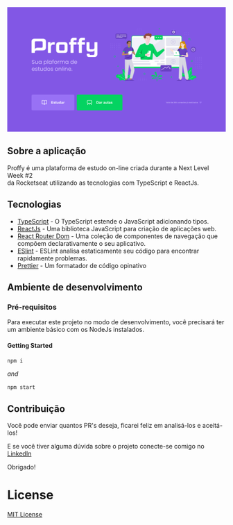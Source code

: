 <img src="thumbnail.png" />

## Sobre a aplicação

Proffy é uma plataforma de estudo on-line criada durante a Next Level Week #2 </br> da Rocketseat utilizando as tecnologias com TypeScript e ReactJs.

## Tecnologias

- [TypeScript](https://www.typescriptlang.org) - O TypeScript estende o JavaScript adicionando tipos.
- [ReactJs](https://reactjs.org) - Uma biblioteca JavaScript para criação de aplicações web.
- [React Router Dom](https://reactrouter.com/) - Uma coleção de componentes de navegação que compõem declarativamente o seu aplicativo.
- [ESlint](https://eslint.org) - ESLint analisa estaticamente seu código para encontrar rapidamente problemas.
- [Prettier](https://prettier.io/docs/en/cli.html) - Um formatador de código opinativo

## Ambiente de desenvolvimento

### Pré-requisitos

Para executar este projeto no modo de desenvolvimento, você precisará ter um ambiente básico com os NodeJs instalados.

#### Getting Started

```
npm i
```

_and_

```
npm start
```

## Contribuição

Você pode enviar quantos PR's deseja, ficarei feliz em analisá-los e aceitá-los! 

E se você tiver alguma dúvida sobre o projeto conecte-se comigo no [LinkedIn](https://www.linkedin.com/in/aalvs/)

Obrigado!

# License

[MIT License](/LICENSE)

